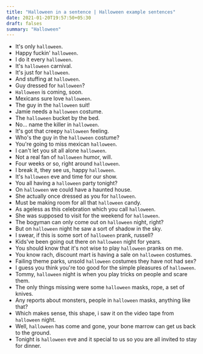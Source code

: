 ```yaml
---
title: "Halloween in a sentence | Halloween example sentences"
date: 2021-01-20T19:57:50+05:30
draft: falses
summary: "Halloween"
---
```

- It's only `halloween`.
- Happy fuckin' `halloween`.
- I do it every `halloween`.
- It's `halloween` carnival.
- It's just for `halloween`.
- And stuffing at `halloween`.
- Guy dressed for `halloween`?
- `Halloween` is coming, soon.
- Mexicans sure love `halloween`.
- The guy in the `halloween` suit!
- Jamie needs a `halloween` costume.
- The `halloween` bucket by the bed.
- No... name the killer in `halloween`.
- It's got that creepy `halloween` feeling.
- Who's the guy in the `halloween` costume?
- You're going to miss mexican `halloween`.
- I can't let you sit all alone `halloween`.
- Not a real fan of `halloween` humor, will.
- Four weeks or so, right around `halloween`.
- I break it, they see us, happy `halloween`.
- It's `halloween` eve and time for our show.
- You all having a `halloween` party tonight?
- On `halloween` we could have a haunted house.
- She actually once dressed as you for `halloween`.
- Must be making room for all that `halloween` candy.
- As ageless as this celebration which you call `halloween`.
- She was supposed to visit for the weekend for `halloween`.
- The bogyman can only come out on `halloween` night, right?
- But on `halloween` night he saw a sort of shadow in the sky.
- I swear, if this is some sort of `halloween` prank, russell?
- Kids've been going out there on `halloween` night for years.
- You should know that it's not wise to play `halloween` pranks on me.
- You know rach, discount mart is having a sale on `halloween` costumes.
- Failing theme parks, unsold `halloween` costumes they have not had sex?
- I guess you think you're too good for the simple pleasures of `halloween`.
- Tommy, `halloween` night is when you play tricks on people and scare them.
- The only things missing were some `halloween` masks, rope, a set of knives.
- Any reports about monsters, people in `halloween` masks, anything like that?
- Which makes sense, this shape, i saw it on the video tape from `halloween` night.
- Well, `halloween` has come and gone, your bone marrow can get us back to the ground.
- Tonight is `halloween` eve and it special to us so you are all invited to stay for dinner.
                 
